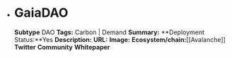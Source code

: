 - # GaiaDAO
  **Subtype** DAO
  **Tags:** Carbon | Demand
  **Summary:**
  **Deployment Status:**Yes
  **Description:**
  **URL:**
  **Image:**
  **Ecosystem/chain:**[[Avalanche]]
  **Twitter**
  **Community**
  **Whitepaper**
